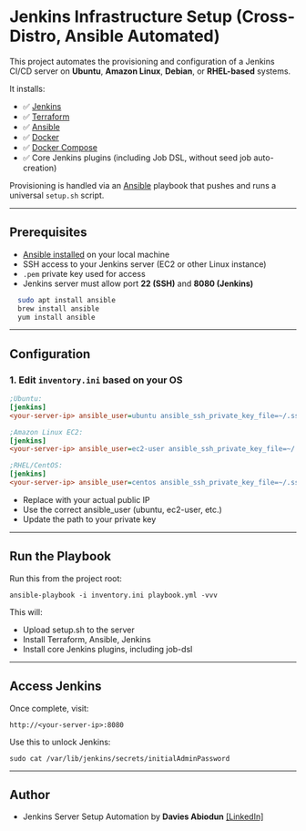 # Jenkins Infrastructure Setup (Cross-Distro, Ansible Automated)

This project automates the provisioning and configuration of a Jenkins CI/CD server on **Ubuntu**, **Amazon Linux**, **Debian**, or **RHEL-based** systems.

It installs:

- ✅ [Jenkins](https://www.jenkins.io/)
- ✅ [Terraform](https://www.terraform.io/)
- ✅ [Ansible](https://www.ansible.com/)
- ✅ [Docker](https://www.ansible.com/)
- ✅ [Docker Compose](https://www.ansible.com/)
- ✅ Core Jenkins plugins (including Job DSL, without seed job auto-creation)

Provisioning is handled via an [Ansible](https://docs.ansible.com/) playbook that pushes and runs a universal `setup.sh` script.

---

## Prerequisites

- [Ansible installed](https://docs.ansible.com/ansible/latest/installation_guide/intro_installation.html) on your local machine
- SSH access to your Jenkins server (EC2 or other Linux instance)
- `.pem` private key used for access
- Jenkins server must allow port **22 (SSH)** and **8080 (Jenkins)**
```bash
  sudo apt install ansible
  brew install ansible
  yum install ansible
```

---

## Configuration

### 1. Edit `inventory.ini` based on your OS

```ini
;Ubuntu:
[jenkins]
<your-server-ip> ansible_user=ubuntu ansible_ssh_private_key_file=~/.ssh/your-key.pem
```
```ini
;Amazon Linux EC2:
[jenkins]
<your-server-ip> ansible_user=ec2-user ansible_ssh_private_key_file=~/.ssh/your-key.pem
```
```ini
;RHEL/CentOS:
[jenkins]
<your-server-ip> ansible_user=centos ansible_ssh_private_key_file=~/.ssh/your-key.pem
```
- Replace <your-server-ip> with your actual public IP
- Use the correct ansible_user (ubuntu, ec2-user, etc.)
- Update the path to your private key

---

## Run the Playbook
Run this from the project root:
```angular2html
ansible-playbook -i inventory.ini playbook.yml -vvv
```
This will:
- Upload setup.sh to the server
- Install Terraform, Ansible, Jenkins
- Install core Jenkins plugins, including job-dsl

---
## Access Jenkins
Once complete, visit:
```angular2html
http://<your-server-ip>:8080
```
Use this to unlock Jenkins:
```angular2html
sudo cat /var/lib/jenkins/secrets/initialAdminPassword
```

---
## Author
- Jenkins Server Setup Automation by **Davies Abiodun** [[LinkedIn]](https://www.linkedin.com/in/davies-abiodun-470a745a/)

